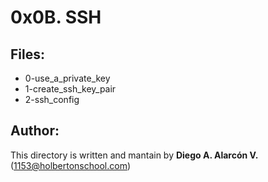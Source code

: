 # 0x0B. SSH

## Files:

- 0-use_a_private_key
- 1-create_ssh_key_pair
- 2-ssh_config

## Author:
This directory is written and mantain by **Diego A. Alarcón V.** (1153@holbertonschool.com)
